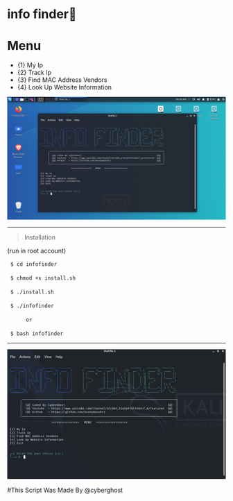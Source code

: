 # info finder📡


# Menu

* {1} My Ip
* {2} Track Ip
* {3} Find MAC Address Vendors
* {4} Look Up Website Information

<IMG SRC="https://github.com/AnonymousAt3/infofinder/blob/main/img/info.png">


--------------------------------

> Installation 

 (run in root account)

     $ cd infofinder
     
     $ chmod +x install.sh
	
     $ ./install.sh
     
     $ ./infofinder
   
          or
     
     $ bash infofinder
--------------------------------

<IMG SRC="https://github.com/AnonymousAt3/infofinder/blob/main/gif/info.gif">
     
     
#This Script Was Made By @cyberghost

